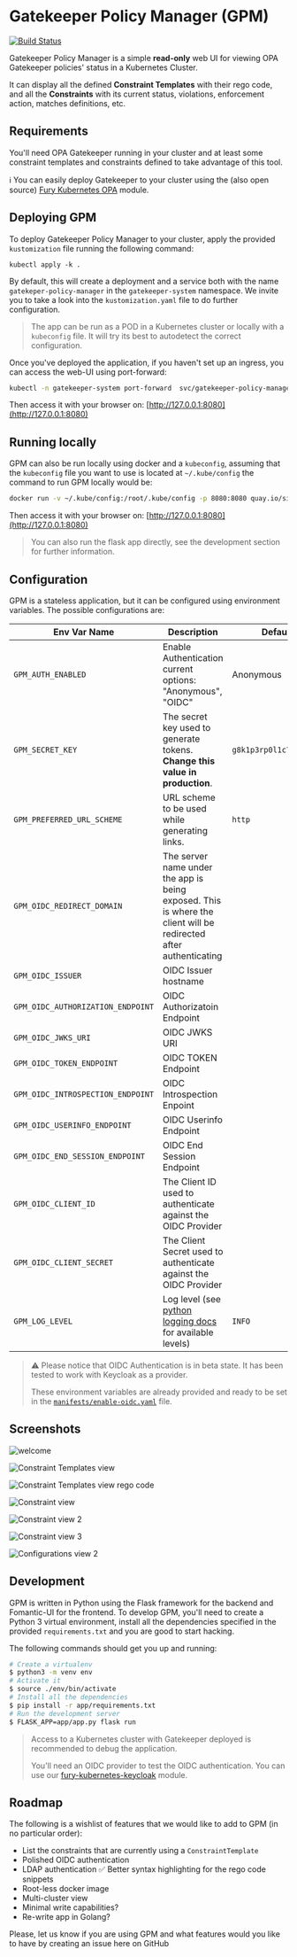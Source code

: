 # Gatekeeper Policy Manager (GPM)

[![Build Status](https://ci.sighup.io/api/badges/sighupio/gatekeeper-policy-manager/status.svg)](https://ci.sighup.io/sighupio/gatekeeper-policy-manager)

Gatekeeper Policy Manager is a simple **read-only** web UI for viewing OPA Gatekeeper policies' status in a Kubernetes Cluster.

It can display all the defined **Constraint Templates** with their rego code, and all the **Constraints** with its current status, violations, enforcement action, matches definitions, etc.

## Requirements

You'll need OPA Gatekeeper running in your cluster and at least some constraint templates and constraints defined to take advantage of this tool.

ℹ You can easily deploy Gatekeeper to your cluster using the (also open source) [Fury Kubernetes OPA](https://github.com/sighupio/fury-kubernetes-opa) module.

## Deploying GPM

To deploy Gatekeeper Policy Manager to your cluster, apply the provided `kustomization` file running the following command:

```shell
kubectl apply -k .
```

By default, this will create a deployment and a service both with the name `gatekeper-policy-manager` in the `gatekeeper-system` namespace. We invite you to take a look into the `kustomization.yaml` file to do further configuration.

> The app can be run as a POD in a Kubernetes cluster or locally with a `kubeconfig` file. It will try its best to autodetect the correct configuration.

Once you've deployed the application, if you haven't set up an ingress, you can access the web-UI using port-forward:

```bash
kubectl -n gatekeeper-system port-forward  svc/gatekeeper-policy-manager 8080:80
````

Then access it with your browser on: [http://127.0.0.1:8080](http://127.0.0.1:8080)

## Running locally

GPM can also be run locally using docker and a `kubeconfig`, assuming that the `kubeconfig` file you want to use is located at `~/.kube/config` the command to run GPM locally would be:

```bash
docker run -v ~/.kube/config:/root/.kube/config -p 8080:8080 quay.io/sighup/gatekeeper-policy-manager:v0.4.2
```

Then access it with your browser on: [http://127.0.0.1:8080](http://127.0.0.1:8080)

> You can also run the flask app directly, see the development section for further information.

## Configuration

GPM is a stateless application, but it can be configured using environment variables. The possible configurations are:

| Env Var Name                      | Description                                                                                                       | Default                |
| --------------------------------- | ----------------------------------------------------------------------------------------------------------------- | ---------------------- |
| `GPM_AUTH_ENABLED`                | Enable Authentication current options: "Anonymous", "OIDC"                                                        | Anonymous              |
| `GPM_SECRET_KEY`                  | The secret key used to generate tokens. **Change this value in production**.                                      | `g8k1p3rp0l1c7m4n4g3r` |
| `GPM_PREFERRED_URL_SCHEME`        | URL scheme to be used while generating links.                                                                     | `http`                 |
| `GPM_OIDC_REDIRECT_DOMAIN`        | The server name under the app is being exposed. This is where the client will be redirected after authenticating  |
| `GPM_OIDC_ISSUER`                 | OIDC Issuer hostname                                                                                              |
| `GPM_OIDC_AUTHORIZATION_ENDPOINT` | OIDC Authorizatoin Endpoint                                                                                       |
| `GPM_OIDC_JWKS_URI`               | OIDC JWKS URI                                                                                                     |
| `GPM_OIDC_TOKEN_ENDPOINT`         | OIDC TOKEN Endpoint                                                                                               |
| `GPM_OIDC_INTROSPECTION_ENDPOINT` | OIDC Introspection Enpoint                                                                                        |
| `GPM_OIDC_USERINFO_ENDPOINT`      | OIDC Userinfo Endpoint                                                                                            |
| `GPM_OIDC_END_SESSION_ENDPOINT`   | OIDC End Session Endpoint                                                                                         |
| `GPM_OIDC_CLIENT_ID`              | The Client ID used to authenticate against the OIDC Provider                                                      |
| `GPM_OIDC_CLIENT_SECRET`          | The Client Secret used to authenticate against the OIDC Provider                                                  |
| `GPM_LOG_LEVEL`                   | Log level (see [python logging docs](https://docs.python.org/2/library/logging.html#levels) for available levels) | `INFO`                 |

> ⚠️ Please notice that OIDC Authentication is in beta state. It has been tested to work with Keycloak as a provider.
>
> These environment variables are already provided and ready to be set in the [`manifests/enable-oidc.yaml`](manifests/enable-oidc.yaml) file.

## Screenshots

![welcome](screenshots/01-home.png)

![Constraint Templates view](screenshots/02-constrainttemplates.png)

![Constraint Templates view rego code](screenshots/03-constrainttemplates.png)

![Constraint view](screenshots/04-constraints.png)

![Constraint view 2](screenshots/05-constraints.png)

![Constraint view 3](screenshots/06-constraints.png)

![Configurations view 2](screenshots/07-configs.png)

## Development

GPM is written in Python using the Flask framework for the backend and Fomantic-UI for the frontend. To develop GPM, you'll need to create a Python 3 virtual environment, install all the dependencies specified in the provided `requirements.txt` and you are good to start hacking.

The following commands should get you up and running:

```bash
# Create a virtualenv
$ python3 -m venv env
# Activate it
$ source ./env/bin/activate
# Install all the dependencies
$ pip install -r app/requirements.txt
# Run the development server
$ FLASK_APP=app/app.py flask run
```

> Access to a Kubernetes cluster with Gatekeeper deployed is recommended to debug the application.
>
> You'll need an OIDC provider to test the OIDC authentication. You can use our [fury-kubernetes-keycloak](https://github.com/sighupio/fury-kubernetes-keycloak) module.

## Roadmap

The following is a wishlist of features that we would like to add to GPM (in no particular order):

- List the constraints that are currently using a `ConstraintTemplate`
- Polished OIDC authentication
- LDAP authentication
✅ Better syntax highlighting for the rego code snippets
- Root-less docker image
- Multi-cluster view
- Minimal write capabilities?
- Re-write app in Golang?

Please, let us know if you are using GPM and what features would you like to have by creating an issue here on GitHub
